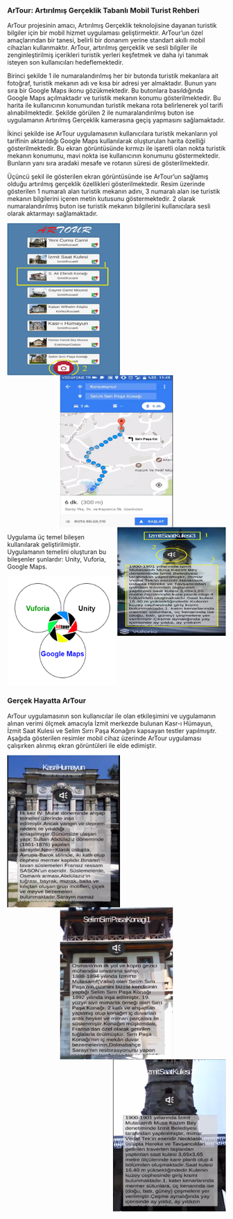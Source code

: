 ### ArTour: Artırılmış Gerçeklik Tabanlı Mobil Turist Rehberi
ArTour projesinin amacı, Artırılmış Gerçeklik teknolojisine dayanan turistik bilgiler için bir mobil hizmet uygulaması geliştirmektir. ArTour’un özel amaçlarından bir tanesi, belirli bir donanım yerine standart akıllı mobil cihazları kullanmaktır. ArTour, artırılmış gerçeklik ve sesli bilgiler ile zenginleştirilmiş içerikleri turistik yerleri keşfetmek ve daha iyi tanımak isteyen son kullanıcıları hedeflemektedir.

Birinci şekilde 1 ile numaralandırılmış her bir butonda turistik mekanlara ait fotoğraf, turistik mekanın adı ve kısa bir adresi yer almaktadır. Bunun yanı sıra bir Google Maps ikonu gözükmektedir. Bu butonlara basıldığında Google Maps açılmaktadır ve turistik mekanın konumu gösterilmektedir. Bu harita ile kullanıcının konumundan turistik mekana rota belirlenerek yol tarifi alınabilmektedir. Şekilde görülen 2 ile numaralandırılmış buton ise uygulamanın Artırılmış Gerçeklik kamerasına geçiş yapmasını sağlamaktadır. 

İkinci şekilde ise ArTour uygulamasının kullanıcılara turistik mekanların yol tarifinin aktarıldığı Google Maps kullanılarak oluşturulan harita özelliği gösterilmektedir. Bu ekran görüntüsünde kırmızı ile işaretli olan nokta turistik mekanın konumunu, mavi nokta ise kullanıcının konumunu göstermektedir. Bunların yanı sıra aradaki mesafe ve rotanın süresi de gösterilmektedir. 

Üçüncü şekil ile gösterilen ekran görüntüsünde ise ArTour’un sağlamış olduğu artırılmış gerçeklik özellikleri gösterilmektedir. Resim üzerinde gösterilen 1 numaralı alan turistik mekanın adını, 3 numaralı alan ise turistik mekanın bilgilerini içeren metin kutusunu göstermektedir. 2 olarak numaralandırılmış buton ise turistik mekanın bilgilerini kullanıcılara sesli olarak aktarmayı sağlamaktadır. 

 <p align="center"><img align="left" src="images/img1.png"  width= 260 height= 350> <img align="center" src="images/img2.png"  width= 260 height= 350><img align="right" src="images/img3.png"  width= 250 height= 250></p> 

Uygulama üç temel bileşen kullanılarak geliştirilmiştir. Uygulamanın temelini oluşturan bu bileşenler şunlardır: Unity, Vuforia, Google Maps.
<p align="center"><img src="images/img4.png" width= 250 height= 250></p>

### Gerçek Hayatta ArTour
ArTour uygulamasının son kullanıcılar ile olan etkileşimini ve uygulamanın alınan verimi ölçmek amacıyla İzmit merkezde bulunan Kasr-ı Hümayun, İzmit Saat Kulesi ve Selim Sırrı Paşa Konağını kapsayan testler yapılmışıtr. Aşağıda gösterilen resimler mobil cihaz üzerinde ArTour uygulaması çalışırken alınmış ekran görüntüleri ile elde edimiştir. 

<p align="center"><img align="left" src="images/img5.png"  width= 260 height= 350> <img align="center" src="images/img6.png"  width= 260 height= 350><img align="right" src="images/img7.png"  width= 260 height= 350></p> 
